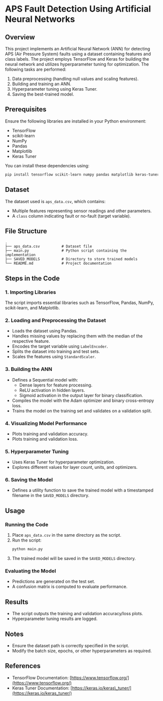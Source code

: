# APS Fault Detection Using Artificial Neural Networks

## Overview

This project implements an Artificial Neural Network (ANN) for detecting APS (Air Pressure System) faults using a dataset containing features and class labels. The project employs TensorFlow and Keras for building the neural network and utilizes hyperparameter tuning for optimization. The following tasks are performed:

1. Data preprocessing (handling null values and scaling features).
2. Building and training an ANN.
3. Hyperparameter tuning using Keras Tuner.
4. Saving the best-trained model.

## Prerequisites

Ensure the following libraries are installed in your Python environment:

- TensorFlow
- scikit-learn
- NumPy
- Pandas
- Matplotlib
- Keras Tuner

You can install these dependencies using:

```bash
pip install tensorflow scikit-learn numpy pandas matplotlib keras-tuner
```

## Dataset

The dataset used is `aps_data.csv`, which contains:

- Multiple features representing sensor readings and other parameters.
- A `class` column indicating fault or no-fault (target variable).

## File Structure

```
.
├── aps_data.csv          # Dataset file
├── main.py               # Python script containing the implementation
├── SAVED_MODELS          # Directory to store trained models
└── README.md             # Project documentation
```

## Steps in the Code

### 1. Importing Libraries

The script imports essential libraries such as TensorFlow, Pandas, NumPy, scikit-learn, and Matplotlib.

### 2. Loading and Preprocessing the Dataset

- Loads the dataset using Pandas.
- Handles missing values by replacing them with the median of the respective feature.
- Encodes the target variable using `LabelEncoder`.
- Splits the dataset into training and test sets.
- Scales the features using `StandardScaler`.

### 3. Building the ANN

- Defines a Sequential model with:
  - Dense layers for feature processing.
  - ReLU activation in hidden layers.
  - Sigmoid activation in the output layer for binary classification.
- Compiles the model with the Adam optimizer and binary cross-entropy loss.
- Trains the model on the training set and validates on a validation split.

### 4. Visualizing Model Performance

- Plots training and validation accuracy.
- Plots training and validation loss.

### 5. Hyperparameter Tuning

- Uses Keras Tuner for hyperparameter optimization.
- Explores different values for layer count, units, and optimizers.

### 6. Saving the Model

- Defines a utility function to save the trained model with a timestamped filename in the `SAVED_MODELS` directory.

## Usage

### Running the Code

1. Place `aps_data.csv` in the same directory as the script.
2. Run the script:
   ```bash
   python main.py
   ```
3. The trained model will be saved in the `SAVED_MODELS` directory.

### Evaluating the Model

- Predictions are generated on the test set.
- A confusion matrix is computed to evaluate performance.

## Results

- The script outputs the training and validation accuracy/loss plots.
- Hyperparameter tuning results are logged.

## Notes

- Ensure the dataset path is correctly specified in the script.
- Modify the batch size, epochs, or other hyperparameters as required.

## References

- TensorFlow Documentation: [https://www.tensorflow.org/](https://www.tensorflow.org/)
- Keras Tuner Documentation: [https://keras.io/keras\_tuner/](https://keras.io/keras_tuner/)







